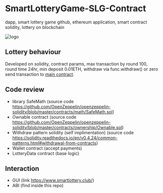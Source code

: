 # SmartLotteryGame-SLG-Contract
dapp, smart lottery game github, ethereum application, smart contract solidity, lottery on blockchain

![logo](https://www.smartlottery.club/assets/img/fb_p.png)

## Lottery behaviour

Developed on solidity, contract params, max transaction by round 100, round time 24hr, min deposit 0.01ETH, withdraw via func.withdraw() or zero send transaction to [main contract](https://etherscan.io/address/0x9c0c41DEAE93535A5CE08ec42F60EF7172CE0b8a "main contract").

## Code review 

+ library SafeMath (source code https://github.com/OpenZeppelin/openzeppelin-solidity/blob/master/contracts/math/SafeMath.sol)
+ Ownable contract (source code https://github.com/OpenZeppelin/openzeppelin-solidity/blob/master/contracts/ownership/Ownable.sol)
+ Withdraw pattern solidity (self implimentation) (source code https://solidity.readthedocs.io/en/v0.4.24/common-patterns.html#withdrawal-from-contracts)
+ Wallet contract (accept payments)
+ LotteryData contract (base logic)

## Interaction

+ GUI (link https://www.smartlottery.club/)
+ ABI (find inside this repo)

